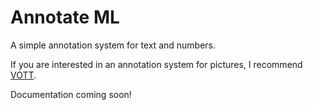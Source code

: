 # Annotate ML

A simple annotation system for text and numbers.

If you are interested in an annotation system for pictures, I recommend [VOTT](https://github.com/microsoft/VoTT).

Documentation coming soon!

